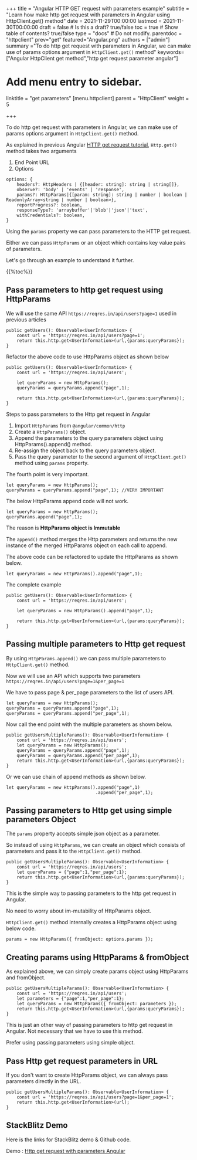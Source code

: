 +++
title = "Angular HTTP GET request with parameters example"
subtitle = "Learn how make http get request with parameters in Angular using HttpClient.get() method"
date = 2021-11-29T00:00:00
lastmod = 2021-11-30T00:00:00
draft = false  # Is this a draft? true/false
toc = true  # Show table of contents? true/false
type = "docs"  # Do not modify.
parentdoc = "httpclient"
prev="get"
featured="Angular.png"
authors = ["admin"]
summary ="To do http get request with parameters in Angular, we can make use of params options argument in `HttpClient.get()` method"
keywords=["Angular HttpClient get method","http get request parameter angular"]

# Add menu entry to sidebar.

linktitle = "get parameters"
[menu.httpclient]
  parent = "HttpClient"
  weight = 5

+++

To do http get request with parameters in Angular, we can make use of params options argument in `HttpClient.get()` method.

As explained in previous Angular [HTTP get request tutorial](https://www.angularjswiki.com/httpclient/get/), `Http.get()` method takes two arguments 

1. End Point URL
2. Options

```
options: {
    headers?: HttpHeaders | {[header: string]: string | string[]},
    observe?: 'body' | 'events' | 'response',
    params?: HttpParams|{[param: string]: string | number | boolean | ReadonlyArray<string | number | boolean>},
    reportProgress?: boolean,
    responseType?: 'arraybuffer'|'blob'|'json'|'text',
    withCredentials?: boolean,
}
``` 

Using the `params` property we can pass parameters to the HTTP get request. 

Either we can pass `HttpParams` or an object which contains key value pairs of parameters.

Let's go through an example to understand it further.

{{%toc%}}

## Pass parameters to http get request using HttpParams

We will use the same API `https://reqres.in/api/users?page=1` used in previous articles

```
public getUsers(): Observable<UserInformation> {
    const url = 'https://reqres.in/api/users?page=1';
    return this.http.get<UserInformation>(url,{params:queryParams});
}
```

Refactor the above code to use HttpParams object as shown below

```
public getUsers(): Observable<UserInformation> {
    const url = 'https://reqres.in/api/users';
 
    let queryParams = new HttpParams();
    queryParams = queryParams.append("page",1);
 
    return this.http.get<UserInformation>(url,{params:queryParams});
}
```

Steps to pass parameters to the Http get request in Angular

1. Import `HttpParams` from `@angular/common/http`
2. Create a `HttpParams()` object.
3. Append the parameters to the query parameters object using HttpParams().append() method. 
4. Re-assign the object back to the query parameters object.
5. Pass the query parameter to the second argument of `HttpClient.get()` method using `params` property.

The fourth point is very important.

```
let queryParams = new HttpParams();
queryParams = queryParams.append("page",1); //VERY IMPORTANT
```

The below HttpParams append code will not work.

```
let queryParams = new HttpParams();
queryParams.append("page",1); 
```

The reason is **HttpParams object is Immutable**

The `append()` method merges the Http parameters and returns the new instance of the merged HttpParams object on each call to append.

The above code can be refactored to update the HttpParams as shown below.

```
let queryParams = new HttpParams().append("page",1);
```
The complete example 
```
public getUsers(): Observable<UserInformation> {
    const url = 'https://reqres.in/api/users';

    let queryParams = new HttpParams().append("page",1);

    return this.http.get<UserInformation>(url,{params:queryParams});
}
```

## Passing multiple parameters to Http get request

By using `HttpParams.append()` we can pass multiple parameters to `HttpClient.get()` method. 

Now we will use an API which supports two parameters `https://reqres.in/api/users?page=1&per_page=1`

We have to pass page & per_page parameters to the list of users API. 

```
let queryParams = new HttpParams();
queryParams = queryParams.append("page",1);
queryParams = queryParams.append("per_page",1);

```

Now call the end point with the multiple parameters as shown below.

```
public getUsersMultipleParams(): Observable<UserInformation> {
    const url = 'https://reqres.in/api/users';
    let queryParams = new HttpParams();
    queryParams = queryParams.append("page",1);
    queryParams = queryParams.append("per_page",1);
    return this.http.get<UserInformation>(url,{params:queryParams});
}
```
Or we can use chain of append methods as shown below.

```
let queryParams = new HttpParams().append("page",1)
                                  .append("per_page",1);
```

## Passing parameters to Http get using simple parameters Object

The `params` property accepts simple json object as a parameter.

So instead of using `HttpParams`, we can create an object which consists of parameters and pass it to the `HttpClient.get()` method. 

```
public getUsersMultipleParams(): Observable<UserInformation> {
    const url = 'https://reqres.in/api/users';
    let queryParams = {"page":1,"per_page":1};
    return this.http.get<UserInformation>(url,{params:queryParams});
}
```
This is the simple way to passing parameters to the http get request in Angular. 

No need to worry about im-mutability of HttpParams object.

`HttpClient.get()` method internally creates a HttpParams object using below code.

```
params = new HttpParams({ fromObject: options.params });
```

## Creating params using HttpParams & fromObject 

As explained above, we can simply create params object using HttpParams and fromObject. 

```
public getUsersMultipleParams(): Observable<UserInformation> {
    const url = 'https://reqres.in/api/users';
    let parameters = {"page":1,"per_page":1};
    let queryParams = new HttpParams({ fromObject: parameters }); 
    return this.http.get<UserInformation>(url,{params:queryParams});
}
```

This is just an other way of passing parameters to http get request in Angular. Not necessary that we have to use this method.

Prefer using passing parameters using simple object.

## Pass Http get request parameters in URL

If you don't want to create HttpParams object, we can always pass parameters directly in the URL.

```
public getUsersMultipleParams(): Observable<UserInformation> {
    const url = 'https://reqres.in/api/users?page=1&per_page=1';
    return this.http.get<UserInformation>(url);
}

```

## StackBlitz Demo

Here is the links for StackBlitz demo & Github code.

Demo : [Http get request with parameters Angular](https://stackblitz.com/edit/http-get-request-params-angular-example?file=src%2Fapp%2Fuser.service.ts)








